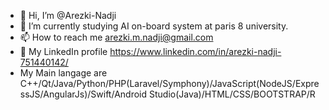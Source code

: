 - 👋 Hi, I’m @Arezki-Nadji
- 🌱 I’m currently studying AI on-board system at paris 8 university.
- 📫 How to reach me arezki.m.nadji@gmail.com
- :link: My LinkedIn profile https://www.linkedin.com/in/arezki-nadji-751440142/
- My Main langage are C++/Qt/Java/Python/PHP(Laravel/Symphony)/JavaScript(NodeJS/ExpressJS/AngularJs)/Swift/Android Studio(Java)/HTML/CSS/BOOTSTRAP/R

